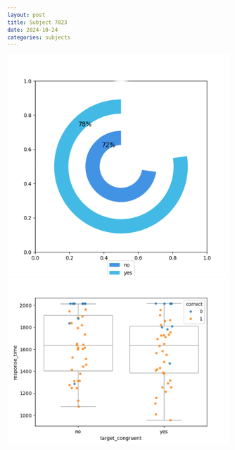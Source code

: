 ```yaml
---
layout: post
title: Subject 7023
date: 2024-10-24
categories: subjects
---
```


![](data/7023/run-14/7023_accuracy_target_congruence.png)
![](data/7023/run-14/7023_rt_congruence.png)
